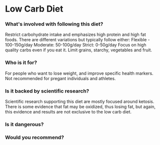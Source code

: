 # Low Carb Diet
### What's involved with following this diet? 
Restrict carbohydrate intake and emphasizes high protein and high fat foods. 
There are different variations but typically follow either:
Flexible - 100-150g/day
Moderate: 50-100g/day
Strict: 0-50g/day
Focus on high quality carbs even if you eat it. Limit grains, starchy, vegetables and fruit. 
### Who is it for? 
For people who want to lose weight, and improve specific health markers. Not recommended for pregant individuals and athletes. 
### Is it backed by scientific research? 
Scientific research supporting this diet are mostly focused around ketosis. There is some evidence that fat may be oxidized, thus losing fat, but again, this evidence and results are not exclusive to the low carb diet. 
### Is it dangerous? 

### Would you recommend? 
